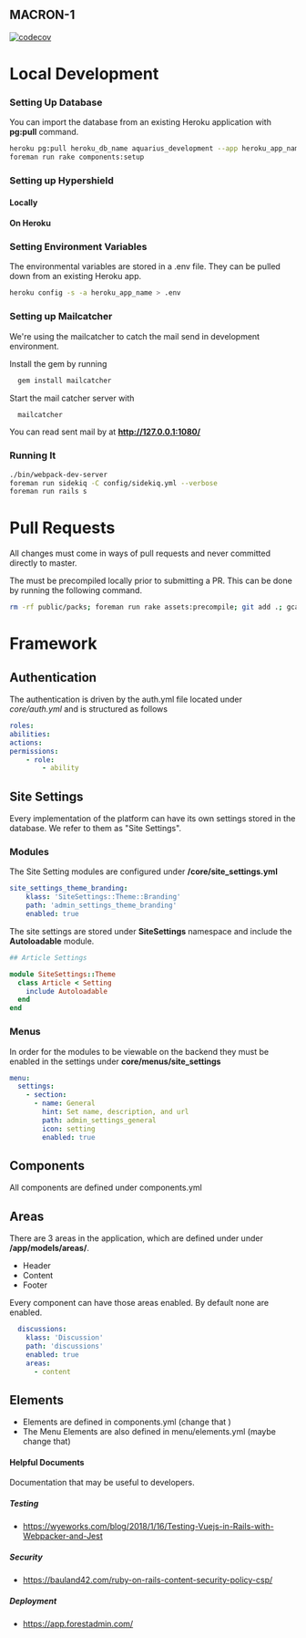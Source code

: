 MACRON-1
--------
[![codecov](https://codecov.io/gh/leouofa/aquarius/branch/master/graph/badge.svg?token=SpfdxrArOG)](https://codecov.io/gh/leouofa/aquarius)

# Local Development

### Setting Up Database
You can import the database from an existing Heroku application with __pg:pull__ command.  

```bash
heroku pg:pull heroku_db_name aquarius_development --app heroku_app_name
foreman run rake components:setup
```

### Setting up Hypershield

#### Locally
#### On Heroku

### Setting Environment Variables
The environmental variables are stored in a .env file. They can be pulled down from an existing Heroku app.

```bash
heroku config -s -a heroku_app_name > .env
```

### Setting up Mailcatcher
We're using the mailcatcher to catch the mail send in development environment.

Install the gem by running
```bash
  gem install mailcatcher
```
  
Start the mail catcher server with
```bash
  mailcatcher
```
You can read sent mail by at  __http://127.0.0.1:1080/__

### Running It
```bash
./bin/webpack-dev-server
foreman run sidekiq -C config/sidekiq.yml --verbose
foreman run rails s
```

# Pull Requests
All changes must come in ways of pull requests and never committed directly to master. 

The must be precompiled locally prior to submitting a PR. This can be done by running the following command.
```bash
rm -rf public/packs; foreman run rake assets:precompile; git add .; gcam 'precompiled assets'
```

# Framework

## Authentication
The authentication is driven by the auth.yml file located under _core/auth.yml_ and is structured as follows
```yml
roles:
abilities:
actions:
permissions:
    - role:
        - ability
```

## Site Settings
Every implementation of the platform can have its own settings stored in the database. 
We refer to them as "Site Settings".

### Modules
The Site Setting modules are configured under __/core/site_settings.yml__
```yaml
site_settings_theme_branding:
    klass: 'SiteSettings::Theme::Branding'
    path: 'admin_settings_theme_branding'
    enabled: true
```

The site settings are stored under __SiteSettings__ namespace and include the __Autoloadable__ module.
``` ruby
## Article Settings

module SiteSettings::Theme
  class Article < Setting
    include Autoloadable
  end
end

```

### Menus
In order for the modules to be viewable on the backend they must be enabled in the settings under __core/menus/site_settings__

```yaml
menu:
  settings:
    - section:
      - name: General
        hint: Set name, description, and url
        path: admin_settings_general
        icon: setting
        enabled: true
```

## Components
All components are defined under components.yml

## Areas
There are 3 areas in the application, which are defined under under __/app/models/areas/__.

- Header
- Content
- Footer



Every component can have those areas enabled. By default none are enabled.

```yml
  discussions:
    klass: 'Discussion'
    path: 'discussions'
    enabled: true
    areas:
      - content
```

## Elements

- Elements are defined in components.yml (change that )
- The Menu Elements are also defined in menu/elements.yml (maybe change that)

#### Helpful Documents
Documentation that may be useful to developers.

##### Testing
- https://wyeworks.com/blog/2018/1/16/Testing-Vuejs-in-Rails-with-Webpacker-and-Jest

##### Security
- https://bauland42.com/ruby-on-rails-content-security-policy-csp/

##### Deployment
- https://app.forestadmin.com/
